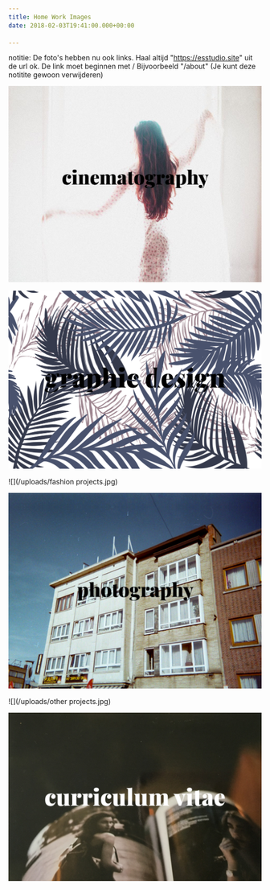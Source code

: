 ```yaml
---
title: Home Work Images
date: 2018-02-03T19:41:00.000+00:00

---
```

notitie: De foto's hebben nu ook links.
Haal altijd "https://esstudio.site" uit de url ok.
De link moet beginnen met /
Bijvoorbeeld "/about" (Je kunt deze notitite gewoon verwijderen)

![](/uploads/cinematography.jpg)

![](/uploads/aangepaste.png)

![](/uploads/fashion projects.jpg)

![](/uploads/photography.jpg)

![](/uploads/other projects.jpg)

![](/uploads/IMG_9159.jpg)